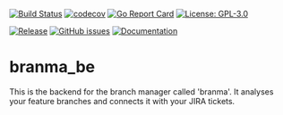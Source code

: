 [![Build Status](https://travis-ci.com/rebel-l/branma_be.svg?branch=master)](https://travis-ci.com/rebel-l/branma_be)
[![codecov](https://codecov.io/gh/rebel-l/branma_be/branch/master/graph/badge.svg)](https://codecov.io/gh/rebel-l/branma_be)
[![Go Report Card](https://goreportcard.com/badge/github.com/rebel-l/branma_be)](https://goreportcard.com/report/github.com/rebel-l/branma_be)
[![License: GPL-3.0](https://img.shields.io/badge/License-GPLv3-blue.svg)](https://www.gnu.org/licenses/gpl-3.0)


[![Release](https://img.shields.io/github/release/rebel-l/branma_be.svg?label=Release)](https://github.com/rebel-l/branma_be/releases)
[![GitHub issues](https://img.shields.io/github/issues/rebel-l/branma_be.svg)](https://github.com/rebel-l/branma_be/issues)
[![Documentation](https://godoc.org/github.com/rebel-l/branma_be?status.svg)](https://godoc.org/github.com/rebel-l/branma_be)


# branma_be
This is the backend for the branch manager called 'branma'. It analyses your feature branches and connects it with your JIRA tickets.
